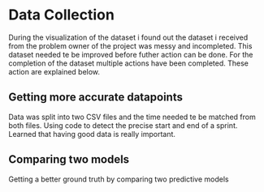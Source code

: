 # Data Collection
During the visualization of the dataset i found out the dataset i received from the problem owner of the project was messy and incompleted. This dataset needed te be improved before futher action can be done. For the completion of the dataset multiple actions have been completed. These action are explained below.

## Getting more accurate datapoints
Data was split into two CSV files and the time needed te be matched from both files. Using code to detect the precise start 
and end of a sprint. Learned that having good data is really important.

## Comparing two models
Getting a better ground truth by comparing two predictive models
